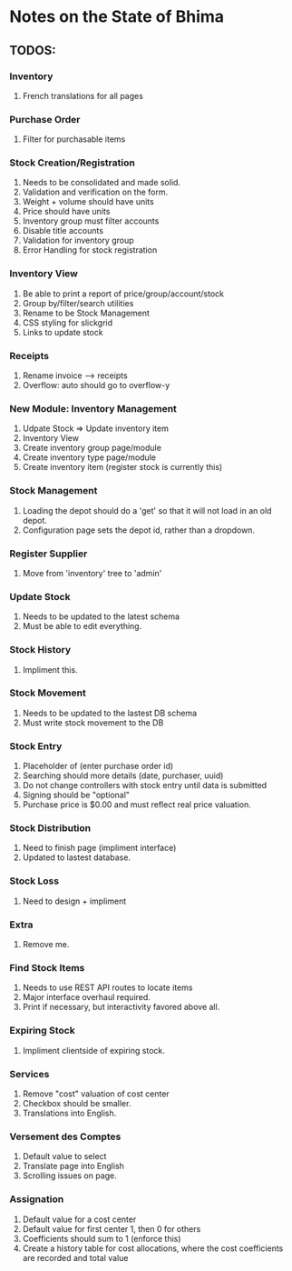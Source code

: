 Notes on the State of Bhima
===================================

## TODOS:


### Inventory
1. French translations for all pages


### Purchase Order
1. Filter for purchasable items

### Stock Creation/Registration
1. Needs to be consolidated and made solid.
2. Validation and verification on the form.
3. Weight + volume should have units 
4. Price should have units
5. Inventory group must filter accounts
6. Disable title accounts
7. Validation for inventory group
8. Error Handling for stock registration

### Inventory View
1. Be able to print a report of price/group/account/stock
2. Group by/filter/search utilities
3. Rename to be Stock Management
4. CSS styling for slickgrid
5. Links to update stock

### Receipts
1. Rename invoice --> receipts
2. Overflow: auto should go to overflow-y

### New Module: Inventory Management
1. Udpate Stock => Update inventory item
2. Inventory View
3. Create inventory group page/module
4. Create inventory type page/module
5. Create inventory item (register stock is currently this)

### Stock Management
1. Loading the depot should do a 'get' so that it will not load in an old
depot.
2. Configuration page sets the depot id, rather than a dropdown.

### Register Supplier
1. Move from 'inventory' tree to 'admin'

### Update Stock
1. Needs to be updated to the latest schema
2. Must be able to edit everything.

### Stock History
1. Impliment this.

### Stock Movement
1. Needs to be updated to the lastest DB schema
2. Must write stock movement to the DB

### Stock Entry
1. Placeholder of (enter purchase order id)
2. Searching should more details (date, purchaser, uuid)
3. Do not change controllers with stock entry until data is submitted
4. Signing should be "optional"
5. Purchase price is $0.00 and must reflect real price valuation.

### Stock Distribution
1. Need to finish page (impliment interface)
2. Updated to lastest database.

### Stock Loss
1. Need to design + impliment

### Extra
1. Remove me.

### Find Stock Items
1. Needs to use REST API routes to locate items
2. Major interface overhaul required.
3. Print if necessary, but interactivity favored above all.

### Expiring Stock
1. Impliment clientside of expiring stock.

### Services
1. Remove "cost" valuation of cost center
2. Checkbox should be smaller.
3. Translations into English.

### Versement des Comptes
1. Default value to select
2. Translate page into English
3. Scrolling issues on page.

### Assignation
1. Default value for a cost center
2. Default value for first center 1, then 0 for others
3. Coefficients should sum to 1 (enforce this)
4. Create a history table for cost allocations, where the cost coefficients are recorded and total value
